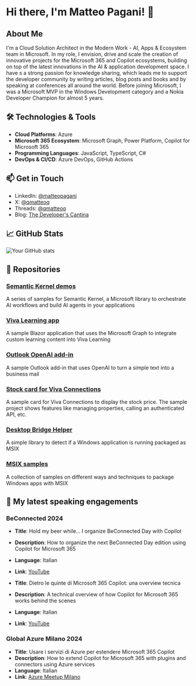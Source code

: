 # Hi there, I'm Matteo Pagani! 👋

## About Me
I'm a Cloud Solution Architect in the Modern Work - AI, Apps & Ecosystem team in Microsoft. In my role, I envision, drive and scale the creation of innovative projects for the Microsoft 365 and Copilot ecosystems, building on top of the latest innovations in the AI & application development space. I have s a strong passion for knowledge sharing, which leads me to support the developer community by writing articles, blog posts and books and by speaking at conferences all around the world. Before joining Microsoft, I was a Microsoft MVP in the Windows Development category and a Nokia Developer Champion for almost 5 years.

## 🛠️ Technologies & Tools
- **Cloud Platforms**: Azure
- **Microsoft 365 Ecosystem**: Microsoft Graph, Power Platform, Copilot for Microsoft 365
- **Programming Languages**: JavaScript, TypeScript, C#
- **DevOps & CI/CD**: Azure DevOps, GitHub Actions

## 📫 Get in Touch
- LinkedIn: [@matteopagani](https://linkedin.com/in/matteopagani)
- X: [@qmatteoq](https://twitter.com/qmatteoq)
- Threads: [@qmatteoq](https://threads.net/@qmatteoq/)
- Blog: [The Developer's Cantina](https://www.developerscantina.com)

## 📈 GitHub Stats
![Your GitHub stats](https://github-readme-stats.vercel.app/api?username=qmatteoq&show_icons=true&theme=radical)

## 📂 Repositories
### [Semantic Kernel demos](https://github.com/qmatteoq/SemanticKernel-Demos)
A series of samples for Semantic Kernel, a Microsoft library to orchestrate AI workflows and build AI agents in your applications

### [Viva Learning app](https://github.com/qmatteoq/VivaLearningApp)
A sample Blazor application that uses the Microsoft Graph to integrate custom learning content into Viva Learning

### [Outlook OpenAI add-in](https://github.com/qmatteoq/outlook-businessmails-openai)
A sample Outlook add-in that uses OpenAI to turn a simple text into a business mail

### [Stock card for Viva Connections](https://github.com/qmatteoq/viva-connections-stocks)
A sample card for Viva Connections to display the stock price. The sample project shows features like managing properties, calling an authenticated API, etc.

### [Desktop Bridge Helper](https://github.com/qmatteoq/DesktopBridgeHelpers)
A simple library to detect if a Windows application is running packaged as MSIX

### [MSIX samples](https://github.com/qmatteoq/DesktopBridge)
A collection of samples on different ways and techniques to package Windows apps with MSIX

## 📢 My latest speaking engagements

### BeConnected 2024

- **Title**: Hold my beer while... I organize BeConnected Day with Copilot
- **Description**: How to organize the next BeConnected Day edition using Copilot for Microsoft 365
- **Language**: Italian
- **Link**: [YouTube](https://www.youtube.com/watch?v=v1CuEzr6W0s)

- **Title**: Dietro le quinte di Microsoft 365 Copilot: una overview tecnica
- **Description**: A technical overview of how Copilot for Microsoft 365 works behind the scenes
- **Language**: Italian
- **Link**: [YouTube](https://www.youtube.com/watch?v=rX2tB8w9TZU)

### Global Azure Milano 2024
- **Title**: Usare i servizi di Azure per estendere Microsoft 365 Copilot
- **Description**: How to extend Copilot for Microsoft 365 with plugins and connectors using Azure services
- **Language**: Italian
- **Link**: [Azure Meetup Milano](https://www.azuremeetupmilano.it/e/sessione/3451/Usare-i-servizi-di-Azure-per-estendere-Microsoft-365-Copilot)

